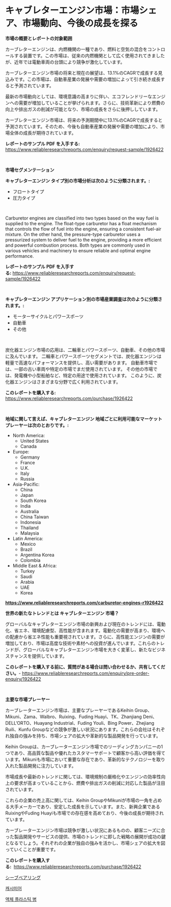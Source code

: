 <p><h1>キャブレターエンジン市場：市場シェア、市場動向、今後の成長を探る</h1></p><p><strong>市場の概要とレポートの対象範囲</strong></p>
<p><p>カーブレターエンジンは、内燃機関の一種であり、燃料と空気の混合をコントロールする装置です。この市場は、従来の内燃機関として広く使用されてきましたが、近年では電動車両の台頭により競争が激化しています。</p><p>カーブレターエンジン市場の将来と現在の展望は、13.1%のCAGRで成長する見込みです。この市場は、自動車産業の発展や需要の増加によって引き続き成長すると予測されています。</p><p>最新の市場動向としては、環境意識の高まりに伴い、エコフレンドリーなエンジンへの需要が増加していることが挙げられます。さらに、技術革新により燃費の向上や排出ガスの削減が可能となり、市場の成長をさらに後押ししています。</p><p>カーブレターエンジン市場は、将来の予測期間中に13.1%のCAGRで成長すると予測されています。そのため、今後も自動車産業の発展や需要の増加により、市場全体の成長が期待されています。</p></p>
<p><strong>レポートのサンプル PDF を入手する:</strong> <a href="https://www.reliableresearchreports.com/enquiry/request-sample/1926422">https://www.reliableresearchreports.com/enquiry/request-sample/1926422</a></p>
<p>&nbsp;</p>
<p><strong>市場セグメンテーション</strong></p>
<p><strong>キャブレターエンジン タイプ別の市場分析は次のように分類されます。:</strong></p>
<p><ul><li>フロートタイプ</li><li>圧力タイプ</li></ul></p>
<p>&nbsp;</p>
<p><p>Carburetor engines are classified into two types based on the way fuel is supplied to the engine. The float-type carburetor has a float mechanism that controls the flow of fuel into the engine, ensuring a consistent fuel-air mixture. On the other hand, the pressure-type carburetor uses a pressurized system to deliver fuel to the engine, providing a more efficient and powerful combustion process. Both types are commonly used in various vehicles and machinery to ensure reliable and optimal engine performance.</p></p>
<p><strong>レポートのサンプル PDF を入手する:</strong>&nbsp;<a href="https://www.reliableresearchreports.com/enquiry/request-sample/1926422">https://www.reliableresearchreports.com/enquiry/request-sample/1926422</a></p>
<p>&nbsp;</p>
<p><strong> キャブレターエンジン アプリケーション別の市場産業調査は次のように分類されます。:</strong></p>
<p><ul><li>モーターサイクルとパワースポーツ</li><li>自動車</li><li>その他</li></ul></p>
<p>&nbsp;</p>
<p><p>炭化器エンジン市場の応用は、二輪車とパワースポーツ、自動車、その他の市場に及んでいます。 二輪車とパワースポーツセグメントでは、炭化器エンジンは軽量で高速なパフォーマンスを提供し、高い需要があります。 自動車市場では、一部の古い車両や特定の市場でまだ使用されています。 その他の市場では、発電機や小型船舶など、特定の用途で使用されています。 このように、炭化器エンジンはさまざまな分野で広く利用されています。</p></p>
<p><strong>このレポートを購入する:</strong>&nbsp; <a href="https://www.reliableresearchreports.com/purchase/1926422">https://www.reliableresearchreports.com/purchase/1926422</a></p>
<p>&nbsp;</p>
<p><strong>地域に関して言えば、キャブレターエンジン 地域ごとに利用可能なマーケットプレーヤーは次のとおりです。:</strong></p>
<p><ul>
    <li>
        North America:
        <ul>
            <li>United States</li>
            <li>Canada</li>
        </ul>
    </li>
    <li>
        Europe:
        <ul>
            <li>Germany</li>
            <li>France</li>
            <li>U.K.</li>
            <li>Italy</li>
            <li>Russia</li>
        </ul>
    </li>
    <li>
        Asia-Pacific:
        <ul>
            <li>China</li>
            <li>Japan</li>
            <li>South Korea</li>
            <li>India</li>
            <li>Australia</li>
            <li>China Taiwan</li>
            <li>Indonesia</li>
            <li>Thailand</li>
            <li>Malaysia</li>
        </ul>
    </li>
    <li>
        Latin America:
        <ul>
            <li>Mexico</li>
            <li>Brazil</li>
            <li>Argentina Korea</li>
            <li>Colombia</li>
        </ul>
    </li>
    <li>
        Middle East & Africa:
        <ul>
            <li>Turkey</li>
            <li>Saudi</li>
            <li>Arabia</li>
            <li>UAE</li>
            <li>Korea</li>
        </ul>
    </li>
    </ul></p>
<p><strong><a href="https://www.reliableresearchreports.com/carburetor-engines-r1926422">https://www.reliableresearchreports.com/carburetor-engines-r1926422</a></strong>&nbsp;</p>
<p><strong>世界の新たなトレンドとは キャブレターエンジン 市場？</strong></p>
<p><p>グローバルなキャブレターエンジン市場の新興および現在のトレンドには、電動化、省エネ、環境配慮型、高性能が含まれます。電動化の需要が高まり、環境への配慮から省エネ性能も重要視されています。さらに、高性能エンジンの需要が増加しており、市場は高度な技術や素材への投資が進んでいます。これらのトレンドが、グローバルなキャブレターエンジン市場を大きく変革し、新たなビジネスチャンスを提供しています。</p></p>
<p><strong>このレポートを購入する前に、質問がある場合は問い合わせるか、共有してください。</strong>- <a href="https://www.reliableresearchreports.com/enquiry/pre-order-enquiry/1926422">https://www.reliableresearchreports.com/enquiry/pre-order-enquiry/1926422</a></p>
<p>&nbsp;</p>
<p><strong>主要な市場プレーヤー</strong></p>
<p><p>カーブレーターエンジン市場は、主要なプレーヤーであるKeihin Group、Mikuni、Zama、Walbro、Ruixing、Fuding Huayi、TK、Zhanjiang Deni、DELL’ORTO、Huayang Industrial、Fuding Youli、Bing Power、Zhejiang Ruili、Kunfu Groupなどの競争が激しい状況にあります。これらの会社はそれぞれ独自の強みを持ち、市場シェアの拡大や革新的な製品開発を行っています。</p><p>Keihin Groupは、カーブレーターエンジン市場でのリーディングカンパニーの1つであり、高品質な製品や優れたカスタマーサポートで顧客から高い評価を得ています。Mikuniも市場において重要な存在であり、革新的なテクノロジーを取り入れた製品開発に注力しています。</p><p>市場成長や最新のトレンドに関しては、環境規制の厳格化やエンジンの効率性向上の要求が高まっていることから、燃費や排出ガスの削減に対応した製品が注目されています。</p><p>これらの企業の売上高に関しては、Keihin GroupやMikuniが市場の一角を占める大手メーカーであり、安定した成長を示しています。また、新興企業であるRuixingやFuding Huayiも市場での存在感を高めており、今後の成長が期待されています。</p><p>カーブレーターエンジン市場は競争が激しい状況にあるものの、顧客ニーズに合った製品開発やサービスの提供、市場のトレンドに即した戦略の展開が成功の鍵となるでしょう。それぞれの企業が独自の強みを活かし、市場シェアの拡大を図っていくことが重要です。</p></p>
<p><strong>このレポートを購入する:</strong>&nbsp;&nbsp;<a href="https://www.reliableresearchreports.com/purchase/1926422">https://www.reliableresearchreports.com/purchase/1926422</a></p>
<p><p><a href="https://medium.com/@joanne.scott9078/%E3%82%B7%E3%83%BC%E3%83%96%E3%83%99%E3%82%A2%E3%83%AA%E3%83%B3%E3%82%B0%E5%B8%82%E5%A0%B4%E5%88%86%E6%9E%90-%E3%81%9D%E3%81%AEcagr-%E5%B8%82%E5%A0%B4%E3%82%BB%E3%82%B0%E3%83%A1%E3%83%B3%E3%83%86%E3%83%BC%E3%82%B7%E3%83%A7%E3%83%B3-%E3%81%8A%E3%82%88%E3%81%B3%E4%B8%96%E7%95%8C%E7%9A%84%E3%81%AA%E7%94%A3%E6%A5%AD%E6%A6%82%E8%A6%81-fce9bd148f3f">シーブベアリング</a></p><p><a href="https://medium.com/@jewelmohr02/%EC%B9%B4%EC%8A%88%EB%AF%B8%EC%96%B4-%EC%8B%9C%EC%9E%A5-%EA%B7%9C%EB%AA%A8%EB%8A%94-%EA%B8%80%EB%A1%9C%EB%B2%8C-%EC%82%B0%EC%97%85%EC%97%90%EC%84%9C-%EA%B0%80%EC%9E%A5-%EC%A2%8B%EC%9D%80-%EB%A7%88%EC%BC%80%ED%8C%85-%EC%B1%84%EB%84%90%EC%9D%84-%EB%B3%B4%EC%97%AC%EC%A4%8D%EB%8B%88%EB%8B%A4-8cfa9a641d87">캐시미어</a></p><p><a href="https://github.com/iansanftyord09878/Market-Research-Report-List-1/blob/main/481954930144.md">액체 플라스틱 병</a></p></p>